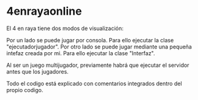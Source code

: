 # 4enrayaonline

El 4 en raya tiene dos modos de visualización:

Por un lado se puede jugar por consola. Para ello ejecutar la clase "ejecutadorjugador".
Por otro lado se puede jugar mediante una pequeña intefaz creada por mi. Para ello ejecutar la clase "Interfaz".

Al ser un juego multijugador, previamente habrá que ejecutar el servidor antes que los jugadores.

Todo el codigo está explicado con comentarios integrados dentro del propio codigo.
